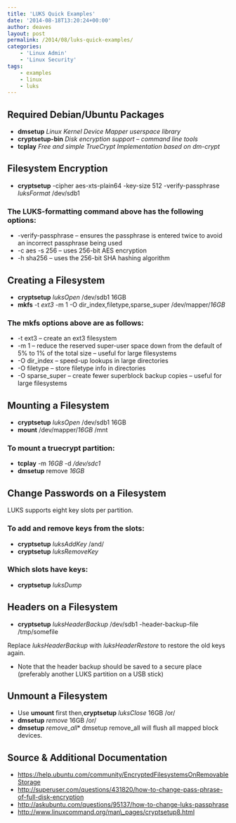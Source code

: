 ```yaml
---
title: 'LUKS Quick Examples'
date: '2014-08-18T13:20:24+00:00'
author: deaves
layout: post
permalink: /2014/08/luks-quick-examples/
categories:
    - 'Linux Admin'
    - 'Linux Security'
tags:
    - examples
    - linux
    - luks
---
```


## Required Debian/Ubuntu Packages

- **dmsetup** *Linux Kernel Device Mapper userspace library*
- **cryptsetup-bin** *Disk encryption support – command line tools*
- **tcplay** *Free and simple TrueCrypt Implementation based on dm-crypt*

## Filesystem Encryption

- **cryptsetup** -cipher aes-xts-plain64 -key-size 512 -verify-passphrase *luksFormat* /dev/sdb1

### The LUKS-formatting command above has the following options:
- -verify-passphrase – ensures the passphrase is entered twice to avoid an incorrect passphrase being used
- -c aes -s 256 – uses 256-bit AES encryption
- -h sha256 – uses the 256-bit SHA hashing algorithm

## Creating a Filesystem

- **cryptsetup** *luksOpen* /dev/sdb1 16GB
- **mkfs** -t *ext3* -m 1 -O dir_index,filetype,sparse_super /dev/mapper/*16GB*

### The mkfs options above are as follows:

- -t ext3 – create an ext3 filesystem
- -m 1 – reduce the reserved super-user space down from the default of 5% to 1% of the total size – useful for large filesystems
- -O dir\_index – speed-up lookups in large directories
- -O filetype – store filetype info in directories
- -O sparse\_super – create fewer superblock backup copies – useful for large filesystems

## Mounting a Filesystem

- **cryptsetup** *luksOpen* /dev/sdb1 16GB
- **mount** /dev/mapper/*16GB* /mnt

### To mount a truecrypt partition:

- **tcplay** -m *16GB* -d */dev/sdc1*
- **dmsetup** remove *16GB*

## Change Passwords on a Filesystem

LUKS supports eight key slots per partition.

### To add and remove keys from the slots:

- **cryptsetup** *luksAddKey*
/and/
- **cryptsetup** *luksRemoveKey*

### Which slots have keys:

- **cryptsetup** *luksDump*

## Headers on a Filesystem

- **cryptsetup** *luksHeaderBackup* /dev/sdb1 -header-backup-file /tmp/somefile

Replace *luksHeaderBackup* with *luksHeaderRestore* to restore the old keys again.
* Note that the header backup should be saved to a secure place (preferably another LUKS partition on a USB stick)

## Unmount a Filesystem

- Use **umount** first then,</dir>**cryptsetup** *luksClose* 16GB
/or/
- **dmsetup** *remove* 16GB
/or/
- **dmsetup** *remove\_all*\* dmsetup remove\_all will flush all mapped block devices.

## Source & Additional Documentation

- https://help.ubuntu.com/community/EncryptedFilesystemsOnRemovableStorage
- http://superuser.com/questions/431820/how-to-change-pass-phrase-of-full-disk-encryption
- http://askubuntu.com/questions/95137/how-to-change-luks-passphrase
- http://www.linuxcommand.org/man\_pages/cryptsetup8.html
